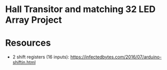 # Hall Transitor and matching 32 LED Array Project

# Resources

- 2 shift registers (16 inputs): https://infectedbytes.com/2016/07/arduino-shiftin.html